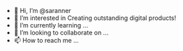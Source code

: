 - 👋 Hi, I’m @saranner
- 👀 I’m interested in Creating outstanding digital products! 
- 🌱 I’m currently learning ...
- 💞️ I’m looking to collaborate on ...
- 📫 How to reach me ...

<!---
saranner/saranner is a ✨ special ✨ repository because its `README.md` (this file) appears on your GitHub profile.
You can click the Preview link to take a look at your changes.
--->
